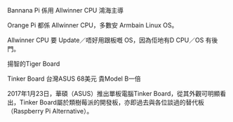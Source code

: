 Bannana Pi 係用 Allwinner CPU 鴻海主導

Orange Pi 都係 Allwinner CPU，多數安 Armbain Linux OS。

Allwinner CPU 要 Update／唔好用跟板嘅 OS，因為佢地有D CPU／OS 有後門。

揚智的Tiger Board

Tinker Board 台灣ASUS 68美元 貴Model B一倍

2017年1月23日，華碩（ASUS）推出單板電腦Tinker Board，從其外觀可明顯看出，Tinker Board屬於類樹莓派的開發板，亦即過去與各位談過的替代板（Raspberry Pi Alternative）。

